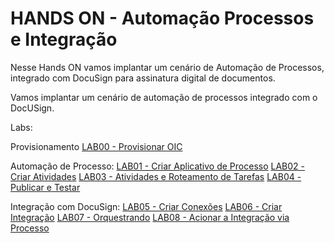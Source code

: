 # HANDS ON - Automação Processos e Integração

Nesse Hands ON vamos implantar um cenário de Automação de Processos, integrado com DocuSign para assinatura digital de documentos.

Vamos implantar um cenário de automação de processos integrado com o DocUSign.

Labs:

Provisionamento
[LAB00 - Provisionar OIC](https://github.com/vhakamine/OIC_HANDS_ON/blob/main/Lab00/Lab00_provisionarOIC_manual.md)

Automação de Processo:
[LAB01 - Criar Aplicativo de Processo](https://github.com/vhakamine/OIC_HANDS_ON/blob/main/Lab01/Lab01_criar_aplicacao_processo.md)
[LAB02 - Criar Atividades](https://github.com/vhakamine/OIC_HANDS_ON/blob/main/Lab02/Lab02_criar_atividades.md)
[LAB03 - Atividades e Roteamento de Tarefas](https://github.com/vhakamine/OIC_HANDS_ON/blob/main/Lab03/Lab03_adicionar_complexidade.md)
[LAB04 - Publicar e Testar](https://github.com/vhakamine/OIC_HANDS_ON/blob/main/Lab04/Lab04_publicar_testar.md)

Integração com DocuSign:
[LAB05 - Criar Conexões](https://github.com/vhakamine/OIC_HANDS_ON/blob/main/Lab05/Lab05_criar_conexoes.md)
[LAB06 - Criar Integração](https://github.com/vhakamine/OIC_HANDS_ON/blob/main/Lab06/Lab06_criar_integracao.md)
[LAB07 - Orquestrando](https://github.com/vhakamine/OIC_HANDS_ON/blob/main/Lab07/Lab07_orquestrando_integra%C3%A7%C3%A3o.md)
[LAB08 - Acionar a Integração via Processo](https://github.com/vhakamine/OIC_HANDS_ON/blob/main/Lab08/Lab08_adicionando_integracao_processo.md)
